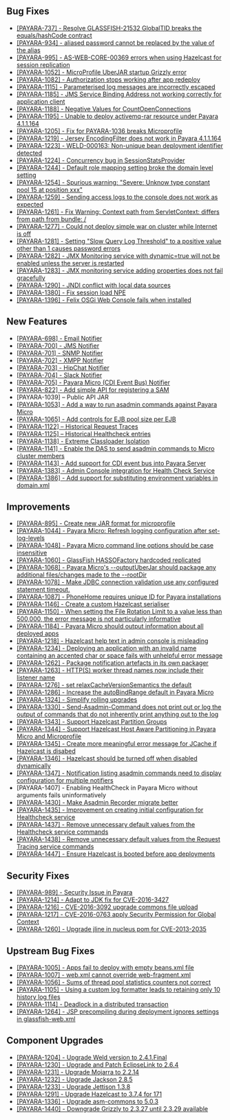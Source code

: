 ## Bug Fixes
* [[PAYARA-737] - Resolve GLASSFISH-21532 GlobalTID breaks the equals/hashCode contract](https://github.com/payara/Payara/pull/1256)
* [[PAYARA-934] - aliased password cannot be replaced by the value of the alias](https://github.com/payara/Payara/pull/1269)
* [[PAYARA-995] - AS-WEB-CORE-00369 errors when using Hazelcast for session replication](https://github.com/payara/Payara/pull/1245)
* [[PAYARA-1052] - MicroProfile UberJAR startup Grizzly error](https://github.com/payara/Payara/pull/1342)
* [[PAYARA-1082] - Authorization stops working after app redeploy](https://github.com/payara/Payara/pull/1265)
* [[PAYARA-1115] - Parameterised log messages are incorrectly escaped](https://github.com/payara/Payara/pull/1255)
* [[PAYARA-1185] - JMS Service Binding Address not working correctly for application client](https://github.com/payara/Payara/pull/1263)
* [[PAYARA-1188] - Negative Values for CountOpenConnections](https://github.com/payara/Payara/pull/1272)
* [[PAYARA-1195] - Unable to deploy activemq-rar resource under Payara 4.1.1.164](https://github.com/Payara/Payara/commit/ce0ec3e239c457fb5b4874b2a193a9fbf8c45225)
* [[PAYARA-1205] - Fix for PAYARA-1036 breaks Microprofile](https://github.com/Payara/Payara/commit/99233280e12de115f875c8c83ced91dcc565289f)
* [[PAYARA-1219] - Jersey EncodingFilter does not work in Payara 4.1.1.164](https://github.com/payara/Payara/pull/1373)
* [[PAYARA-1223] - WELD-000163: Non-unique bean deployment identifier detected](https://github.com/payara/Payara/pull/1234)
* [[PAYARA-1224] - Concurrency bug in SessionStatsProvider](https://github.com/Payara/Payara/commit/74a97634e7862116d353ebc53fd19186e8d904a5)
* [[PAYARA-1244] - Default role mapping setting broke the domain level setting](https://github.com/Payara/Payara/commit/8bcce2c9775bfafdd33977441eb01eee22a6ccc0)
* [[PAYARA-1254] - Spurious warning: "Severe: Unknow type constant pool 15 at position xxx"](https://github.com/payara/Payara/pull/1220)
* [[PAYARA-1259] - Sending access logs to the console does not work as expected](https://github.com/payara/Payara/pull/1230)
* [[PAYARA-1261] - Fix Warning: Context path from ServletContext:  differs from path from bundle: /](https://github.com/payara/Payara/pull/1341)
* [[PAYARA-1277] - Could not deploy simple war on cluster while Internet is off](https://github.com/payara/Payara/pull/1266)
* [[PAYARA-1281] - Setting "Slow Query Log Threshold" to a positive value other than 1 causes password errors](https://github.com/payara/Payara/pull/1327)
* [[PAYARA-1282] - JMX Monitoring service with dynamic=true will not be enabled unless the server is restarted](https://github.com/payara/Payara/pull/1294)
* [[PAYARA-1283] - JMX monitoring service adding properties does not fail gracefully](https://github.com/payara/Payara/pull/1292)
* [[PAYARA-1290] - JNDI conflict with local data sources](https://github.com/payara/Payara/pull/1261)
* [[PAYARA-1380] - Fix session load NPE](https://github.com/payara/Payara/pull/1336)
* [[PAYARA-1396] - Felix OSGi Web Console fails when installed](https://github.com/payara/Payara/pull/1339)

## New Features
* [[PAYARA-698] - Email Notifier](https://github.com/payara/Payara/pull/1251)
* [[PAYARA-700] - JMS Notifier](https://github.com/payara/Payara/pull/1271)
* [[PAYARA-701] - SNMP Notifier](https://github.com/payara/Payara/pull/1251)
* [[PAYARA-702] - XMPP Notifier](https://github.com/payara/Payara/pull/1251)
* [[PAYARA-703] - HipChat Notifier](https://github.com/payara/Payara/pull/1251)
* [[PAYARA-704] - Slack Notifier](https://github.com/payara/Payara/pull/1251)
* [[PAYARA-705] - Payara Micro (CDI Event Bus) Notifier](https://github.com/payara/Payara/pull/1251)
* [[PAYARA-822] - Add simple API for registering a SAM](https://github.com/payara/Payara/pull/1194)
* [PAYARA-1039] – Public API JAR
* [[PAYARA-1053] - Add a way to run asadmin commands against Payara Micro](https://github.com/payara/Payara/pull/1298)
* [[PAYARA-1065] - Add controls for EJB pool size per EJB](https://github.com/payara/Payara/pull/1163)
* [[PAYARA-1122] – Historical Request Traces](https://github.com/payara/Payara/pull/1277)
* [[PAYARA-1125] – Historical Healthcheck entries](https://github.com/payara/Payara/pull/1262)
* [[PAYARA-1138] - Extreme Classloader Isolation](https://github.com/payara/Payara/pull/1175)
* [[PAYARA-1141] - Enable the DAS to send asadmin commands to Micro cluster members](https://github.com/payara/Payara/pull/1275)
* [[PAYARA-1143] - Add support for CDI event bus into Payara Server](https://github.com/payara/Payara/pull/1192)
* [[PAYARA-1383] - Admin Console integration for Health Check Service](https://github.com/payara/Payara/pull/1362)
* [[PAYARA-1386] - Add support for substituting environment variables in domain.xml](https://github.com/payara/Payara/pull/1338)

## Improvements
* [[PAYARA-895] - Create new JAR format for microprofile](https://github.com/payara/Payara/pull/1326)
* [[PAYARA-1044] - Payara Micro: Refresh logging configuration after set-log-levels](https://github.com/payara/Payara/pull/1313)
* [[PAYARA-1048] - Payara Micro command line options should be case insensitive](https://github.com/payara/Payara/pull/1298)
* [[PAYARA-1060] - GlassFish HASSOFactory hardcoded replicated](https://github.com/payara/Payara/pull/1235)
* [[PAYARA-1068] - Payara Micro's --outputUberJar should package any additional files/changes made to the --rootDir](https://github.com/payara/Payara/pull/1298)
* [[PAYARA-1078] - Make JDBC connection validation use any configured statement timeout.](https://github.com/payara/Payara/pull/1291)
* [[PAYARA-1087] - PhoneHome requires unique ID for Payara installations](https://github.com/payara/Payara/pull/1200)
* [[PAYARA-1146] - Create a custom Hazelcast serialiser](https://github.com/payara/Payara/pull/1253)
* [[PAYARA-1150] - When setting the File Rotation Limit to a value less than 500,000, the error message is not particularly informative](https://github.com/payara/Payara/pull/1297)
* [[PAYARA-1184] - Payara Micro should output information about all deployed apps](https://github.com/payara/Payara/pull/1298)
* [[PAYARA-1218] - Hazelcast help text in admin console is misleading](https://github.com/payara/Payara/pull/1199)
* [[PAYARA-1234] - Deploying an application with an invalid name containing an accented char or space fails with unhelpful error message](https://github.com/payara/Payara/pull/1340)
* [[PAYARA-1262] - Package notification artefacts in its own packager](https://github.com/payara/Payara/pull/1251)
* [[PAYARA-1263] - HTTP(S) worker thread names now include their listener name](https://github.com/payara/Payara/pull/1268)
* [[PAYARA-1276] - set relaxCacheVersionSemantics the default](https://github.com/payara/Payara/pull/1238)
* [[PAYARA-1286] - Increase the autoBindRange default in Payara Micro](https://github.com/payara/Payara/pull/1298)
* [[PAYARA-1324] - Simplify rolling upgrades](https://github.com/payara/Payara/pull/1329)
* [[PAYARA-1330] - Send-Asadmin-Command does not print out or log the output of commands that do not inherently print anything out to the log](https://github.com/payara/Payara/pull/1321)
* [[PAYARA-1343] - Support Hazelcast Partition Groups](https://github.com/payara/Payara/pull/1302)
* [[PAYARA-1344] - Support Hazelcast Host Aware Partitioning in Payara Micro and Microprofile](https://github.com/payara/Payara/pull/1306)
* [[PAYARA-1345] - Create more meaningful error message for JCache if Hazelcast is disabed](https://github.com/payara/Payara/pull/1306)
* [[PAYARA-1346] - Hazelcast should be turned off when disabled dynamically](https://github.com/payara/Payara/pull/1328)
* [[PAYARA-1347] - Notification listing asadmin commands need to display configuration for multiple notifiers](https://github.com/payara/Payara/pull/1316)
* [PAYARA-1407] - Enabling HealthCheck in Payara Micro without arguments fails uninformatively
* [[PAYARA-1430] - Make Asadmin Recorder migrate better](https://github.com/payara/Payara/pull/1364)
* [[PAYARA-1435] - Improvement on creating initial configuration for Healthcheck service](https://github.com/payara/Payara/pull/1367)
* [[PAYARA-1437] - Remove unnecessary default values from the Healthcheck service commands](https://github.com/payara/Payara/pull/1372)
* [[PAYARA-1438] - Remove unnecessary default values from the Request Tracing service commands](https://github.com/payara/Payara/pull/1371)
* [[PAYARA-1447] - Ensure Hazelcast is booted before app deployments](https://github.com/payara/Payara/pull/1381)

## Security Fixes
* [[PAYARA-989] - Security Issue in Payara](https://github.com/payara/Payara/pull/1246)
* [[PAYARA-1214] - Adapt to JDK fix for CVE-2016-3427](https://github.com/Payara/Payara/commit/1cc2f12678a414286b7f0cc28a2abf32a0c3b6ea)
* [[PAYARA-1216] - CVE-2016-3092 upgrade commons file upload](https://github.com/Payara/Payara/commit/2864d1681f5f02761dc0b9fbf636153e1d5f0e98)
* [[PAYARA-1217] - CVE-2016-0763 apply Security Permission for Global Context](https://github.com/Payara/Payara/commit/cfe65208dc603e6bbab154ee1b086407d964d2b2)
* [[PAYARA-1260] - Upgrade jline in nucleus pom for CVE-2013-2035](https://github.com/payara/Payara/pull/1224)

## Upstream Bug Fixes
* [[PAYARA-1005] - Apps fail to deploy with empty beans.xml file](https://github.com/payara/Payara/pull/1240)
* [[PAYARA-1007] - web.xml cannot override web-fragment.xml](https://github.com/payara/Payara/pull/1228)
* [[PAYARA-1056] - Sums of thread pool statistics counters not correct](https://github.com/payara/Payara/pull/1286)
* [[PAYARA-1105] - Using a custom log formatter leads to retaining only 10 history log files](https://github.com/payara/Payara/pull/1240)
* [[PAYARA-1114] - Deadlock in a distributed transaction](https://github.com/payara/Payara/pull/1146)
* [[PAYARA-1264] - JSP precompiling during deployment ignores settings in glassfish-web.xml](https://github.com/payara/Payara/pull/1267)

## Component Upgrades
* [[PAYARA-1204] - Upgrade Weld version to 2.4.1.Final](https://github.com/payara/Payara/pull/1187)
* [[PAYARA-1230] - Upgrade and Patch EclipseLink to 2.6.4](https://github.com/payara/Payara/pull/1285)
* [[PAYARA-1231] - Upgrade Mojarra to 2.2.14](https://github.com/payara/Payara/pull/1236)
* [[PAYARA-1232] - Upgrade Jackson 2.8.5](https://github.com/payara/Payara/pull/1233)
* [[PAYARA-1233] - Upgrade Jettison 1.3.8](https://github.com/payara/Payara/pull/1232)
* [[PAYARA-1291] - Upgrade Hazelcast to 3.7.4 for 171](https://github.com/payara/Payara/pull/1260)
* [[PAYARA-1336] - Upgrade asm-commons to 5.0.3](https://github.com/payara/Payara/pull/1312)
* [[PAYARA-1440] - Downgrade Grizzly to 2.3.27 until 2.3.29 available](https://github.com/payara/Payara/pull/1373)


